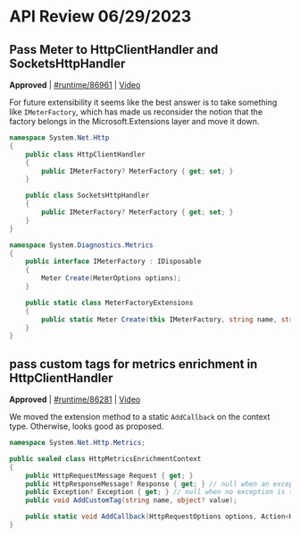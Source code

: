 # API Review 06/29/2023

## Pass Meter to HttpClientHandler and SocketsHttpHandler

**Approved** | [#runtime/86961](https://github.com/dotnet/runtime/issues/86961#issuecomment-1613616354) | [Video](https://www.youtube.com/watch?v=H8P2wTqBtKM&t=0h0m0s)

For future extensibility it seems like the best answer is to take something like `IMeterFactory`, which has made us reconsider the notion that the factory belongs in the Microsoft.Extensions layer and move it down.

```C#
namespace System.Net.Http
{
    public class HttpClientHandler
    {
        public IMeterFactory? MeterFactory { get; set; }
    }

    public class SocketsHttpHandler
    {
        public IMeterFactory? MeterFactory { get; set; }
    }
}

namespace System.Diagnostics.Metrics
{
    public interface IMeterFactory : IDisposable
    {
        Meter Create(MeterOptions options);
    }

    public static class MeterFactoryExtensions
    {
        public static Meter Create(this IMeterFactory, string name, string? version = null, IEnumerable<KeyValuePair<string,object?>> tags = null,  object? scope = null);
    }
}
```
## pass custom tags for metrics enrichment in HttpClientHandler

**Approved** | [#runtime/86281](https://github.com/dotnet/runtime/issues/86281#issuecomment-1613667260) | [Video](https://www.youtube.com/watch?v=H8P2wTqBtKM&t=1h34m7s)

We moved the extension method to a static `AddCallback` on the context type.  Otherwise, looks good as proposed.


```C#
namespace System.Net.Http.Metrics;

public sealed class HttpMetricsEnrichmentContext
{
    public HttpRequestMessage Request { get; }
    public HttpResponseMessage? Response { get; } // null when an exception is thrown by the innermost handler
    public Exception? Exception { get; } // null when no exception is thrown
    public void AddCustomTag(string name, object? value);

    public static void AddCallback(HttpRequestOptions options, Action<HttpMetricsEnrichmentContext> callback);
}
```

